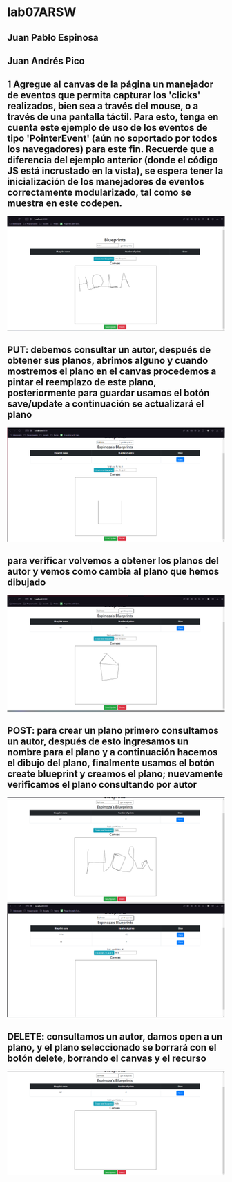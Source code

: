 # lab07ARSW
## Juan Pablo Espinosa
## Juan Andrés Pico
## 1 Agregue al canvas de la página un manejador de eventos que permita capturar los 'clicks' realizados, bien sea a través del mouse, o a través de una pantalla táctil. Para esto, tenga en cuenta este ejemplo de uso de los eventos de tipo 'PointerEvent' (aún no soportado por todos los navegadores) para este fin. Recuerde que a diferencia del ejemplo anterior (donde el código JS está incrustado en la vista), se espera tener la inicialización de los manejadores de eventos correctamente modularizado, tal como se muestra en este codepen.
![](/img/primer%20punto.png)
## PUT: debemos consultar un autor, después de obtener sus planos, abrimos alguno y cuando mostremos el plano en el canvas procedemos a pintar el reemplazo de este plano, posteriormente para guardar usamos el botón save/update  a continuación se actualizará el plano
![](img/put%201.png)
## para verificar volvemos a obtener los planos del autor y vemos como cambia al plano que hemos dibujado
![](img/put%202.png)
## POST: para crear un plano primero consultamos un autor, después de esto ingresamos un nombre para el plano y a continuación hacemos el dibujo del plano, finalmente usamos el botón create blueprint y creamos el plano; nuevamente verificamos  el plano consultando por autor
![](img/hola.png)
![](img/hola%202.png)
## DELETE: consultamos un autor, damos open a un plano, y el plano seleccionado se borrará con el botón delete, borrando el canvas y el recurso
![](img/delete.png)
